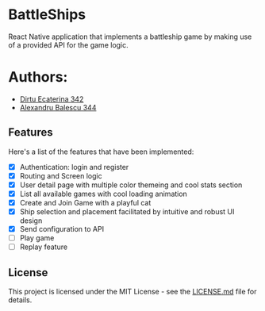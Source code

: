# BattleShips

React Native application that implements a battleship game by making use of a provided API for the game logic.

# Authors:

- [Dirtu Ecaterina 342](https://github.com/EcaterinD)
- [Alexandru Balescu 344](https://github.com/Brioflator)

## Features

Here's a list of the features that have been implemented:

- [x] Authentication: login and register
- [x] Routing and Screen logic
- [x] User detail page with multiple color themeing and cool stats section
- [x] List all available games with cool loading animation
- [x] Create and Join Game with a playful cat
- [x] Ship selection and placement facilitated by intuitive and robust UI design
- [x] Send configuration to API
- [ ] Play game 
- [ ] Replay feature

## License

This project is licensed under the MIT License - see the [LICENSE.md](LICENSE) file for details.
